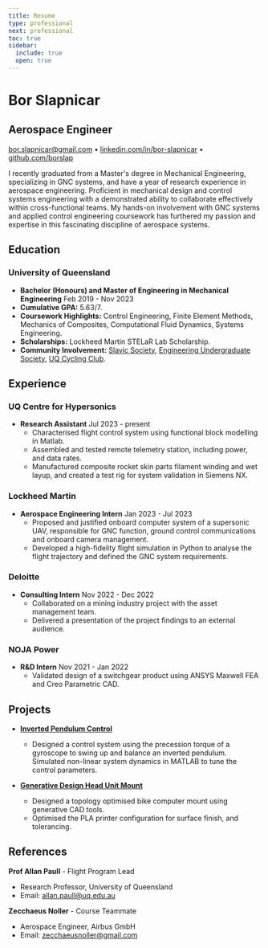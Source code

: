 ```yaml
---
title: Resume
type: professional
next: professional
toc: true
sidebar:
  include: true
  open: true
---
```


# Bor Slapnicar

## Aerospace Engineer

[bor.slapnicar@gmail.com](mailto:bor.slapnicar@gmail.com) • [linkedin.com/in/bor-slapnicar](https://linkedin.com/in/bor-slapnicar) • [github.com/borslap](https://github.com/borslap)


I recently graduated from a Master's degree in Mechanical Engineering, specializing in GNC systems, and have a year of research experience in aerospace engineering. Proficient in mechanical design and control systems engineering with a demonstrated ability to collaborate effectively within cross-functional teams. My hands-on involvement with GNC systems and applied control engineering coursework has furthered my passion and expertise in this fascinating discipline of aerospace systems.

## Education

### University of Queensland
- **Bachelor (Honours) and Master of Engineering in Mechanical Engineering**
  Feb 2019 - Nov 2023
- **Cumulative GPA:** 5.63/7.
- **Coursework Highlights:** Control Engineering, Finite Element Methods, Mechanics of Composites, Computational Fluid Dynamics, Systems Engineering.
- **Scholarships:** Lockheed Martin STELaR Lab Scholarship.
- **Community Involvement:** [Slavic Society](https://facebook.com/uqslavsoc), [Engineering Undergraduate Society](https://uqeus.com/), [UQ Cycling Club](https://uqcycle.com/).

## Experience

### UQ Centre for Hypersonics
- **Research Assistant**
  Jul 2023 - present
  - Characterised flight control system using functional block modelling in Matlab.
  - Assembled and tested remote telemetry station, including power, and data rates.
  - Manufactured composite rocket skin parts filament winding and wet layup, and created a test rig for system validation in Siemens NX.

### Lockheed Martin
- **Aerospace Engineering Intern** 
  Jan 2023 - Jul 2023
  - Proposed and justified onboard computer system of a supersonic UAV, responsible for GNC function, ground control communications and onboard camera management.
  - Developed a high-fidelity flight simulation in Python to analyse the flight trajectory and defined the GNC system requirements.

### Deloitte
- **Consulting Intern**
  Nov 2022 - Dec 2022
  - Collaborated on a mining industry project with the asset management team.
  - Delivered a presentation of the project findings to an external audience.

### NOJA Power
- **R&D Intern**
  Nov 2021 - Jan 2022
  - Validated design of a switchgear product using ANSYS Maxwell FEA and Creo Parametric CAD.

## Projects

- **[Inverted Pendulum Control](/professional/projects/pendulum)**
  - Designed a control system using the precession torque of a gyroscope to swing up and balance an inverted pendulum. Simulated non-linear system dynamics in MATLAB to tune the control parameters.

- **[Generative Design Head Unit Mount](https://borslap.github.io/index.html)**
  - Designed a topology optimised bike computer mount using generative CAD tools.
  - Optimised the PLA printer configuration for surface finish, and tolerancing.

## References

**Prof Allan Paull** - Flight Program Lead
- Research Professor, University of Queensland
- Email: [allan.paull@uq.edu.au](mailto:allan.paull@uq.edu.au)

**Zecchaeus Noller** - Course Teammate
- Aerospace Engineer, Airbus GmbH
- Email: [zecchaeusnoller@gmail.com](mailto:zecchaeusnoller@gmail.com)


